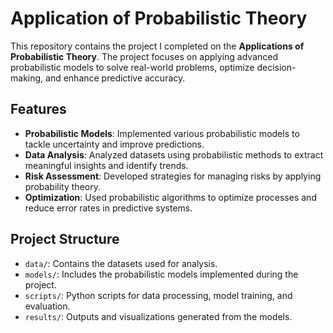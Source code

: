 # Application of Probabilistic Theory

This repository contains the project I completed on the **Applications of Probabilistic Theory**. The project focuses on applying advanced probabilistic models to solve real-world problems, optimize decision-making, and enhance predictive accuracy.

## Features

- **Probabilistic Models**: Implemented various probabilistic models to tackle uncertainty and improve predictions.
- **Data Analysis**: Analyzed datasets using probabilistic methods to extract meaningful insights and identify trends.
- **Risk Assessment**: Developed strategies for managing risks by applying probability theory.
- **Optimization**: Used probabilistic algorithms to optimize processes and reduce error rates in predictive systems.

## Project Structure

- `data/`: Contains the datasets used for analysis.
- `models/`: Includes the probabilistic models implemented during the project.
- `scripts/`: Python scripts for data processing, model training, and evaluation.
- `results/`: Outputs and visualizations generated from the models.
